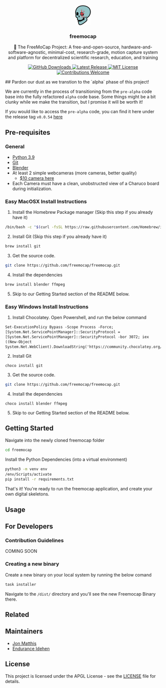 <p align="center">
    <img src="https://raw.githubusercontent.com/freemocap/freemocap/main/logo/freemocap-logo-black-border.svg" height="64" alt="Project Logo">
</p>
<h3 align="center">freemocap</h3>
<p align="center">📝 The FreeMoCap Project: A free-and-open-source, hardware-and-software-agnostic, minimal-cost, research-grade, motion capture system and platform for decentralized scientific research, education, and training</p>
<p align="center">
    <a href="https://github.com/freemocap/freemocap/releases">
        <img src="https://img.shields.io/github/downloads/freemocap/freemocap/total.svg" alt="GitHub Downloads">
    </a>
    <a href="https://github.com/freemocap/freemocap/releases/latest">
        <img src="https://img.shields.io/github/release/freemocap/freemocap.svg" alt="Latest Release">
    </a>
    <a href="https://github.com/freemocap/freemocap/blob/main/LICENSE">
        <img src="https://img.shields.io/badge/license-AGPL-blue.svg" alt="MIT License">
    </a>
    <a href="https://github.com/freemocap/freemocap/issues">
        <img src="https://img.shields.io/badge/contributions-welcome-ff69b4.svg" alt="Contributions Welcome">
    </a>
</p>
## Pardon our dust as we transtion to the `alpha` phase of this project!

We are currently in the process of transitioning from the  `pre-alpha` code base into the fully refactored `alpha` code base. Some things might be a bit clunky while we make the transition, but I promise it will be worth it!

If you would like to access the `pre-alpha` code, you can find it here under the release tag `v0.0.54` [here](https://github.com/freemocap/freemocap/releases/tag/v0.0.54)

## Pre-requisites

### General
- [Python 3.9](https://www.python.org/downloads/release/python-390/)
- [Git](https://www.atlassian.com/git/tutorials/install-git)
- [Blender](https://www.blender.org/download/)
- At least 2 simple webcameras (more cameras, better quality)
    - [$10 camera here](https://www.amazon.com/1080P-Full-Webcam-Microphone-Conferencing/dp/B09JFPFVY4/ref=asc_df_B09JFPFVY4/?tag=hyprod-20&linkCode=df0&hvadid=563548498710&hvpos=&hvnetw=g&hvrand=17033983634274965573&hvpone=&hvptwo=&hvqmt=&hvdev=c&hvdvcmdl=&hvlocint=&hvlocphy=9028321&hvtargid=pla-1629009316502&psc=1)
- Each Camera must have a clean, unobstructed view of a Charuco board during initialization.
    

### Easy MacOSX Install Instructions
1. Install the Homebrew Package manager (Skip this step if you already have it)
```bash
/bin/bash -c "$(curl -fsSL https://raw.githubusercontent.com/Homebrew/install/HEAD/install.sh)"
```
2. Install Git (Skip this step if you already have it)
```bash
brew install git
```
3. Get the source code.
```bash
git clone https://github.com/freemocap/freemocap.git
```
4. Install the dependencies
```bash
brew install blender ffmpeg
```
5. Skip to our Getting Started section of the README below.

### Easy Windows Install Instructions
1. Install Chocolatey. Open Powershell, and run the below command
```commandline
Set-ExecutionPolicy Bypass -Scope Process -Force; [System.Net.ServicePointManager]::SecurityProtocol = [System.Net.ServicePointManager]::SecurityProtocol -bor 3072; iex ((New-Object System.Net.WebClient).DownloadString('https://community.chocolatey.org/install.ps1'))
```
2. Install Git
```commandline
choco install git
```
3. Get the source code.
```bash
git clone https://github.com/freemocap/freemocap.git
```
4. Install the dependencies
```commandline
choco install blender ffmpeg
```
5. Skip to our Getting Started section of the README below.

## Getting Started

Navigate into the newly cloned freemocap folder
```bash
cd freemocap
```

Install the Python Dependencies (into a virtual environment)
```bash
python3 -m venv env
/env/Scripts/activate
pip install -r requirements.txt
```

That's it! You're ready to run the freemocap application, and create your own digital skeletons.

## Usage

## For Developers

### Contribution Guidelines

COMING SOON

### Creating a new binary

Create a new binary on your local system by running the below comand
```bash
task installer
```

Navigate to the `/dist/` directory and you'll see the new Freemocap Binary there.

## Related

[//]: # (* [project-name]&#40;#&#41; - Project description)

## Maintainers

* [Jon Matthis](https://github.com/jonmatthis)
* [Endurance Idehen](https://github.com/endurance)

## License
This project is licensed under the APGL License - see the [LICENSE](LICENSE) file for details.
